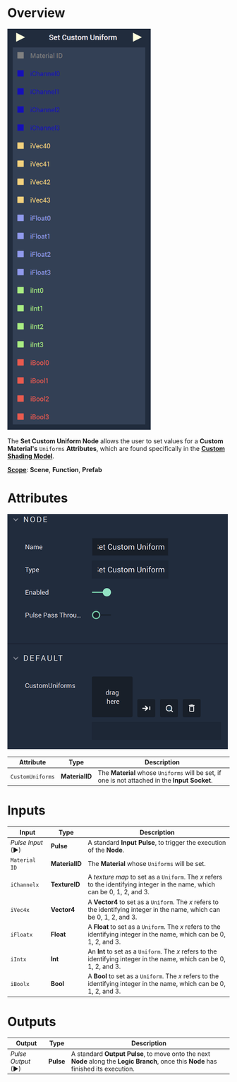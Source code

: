 # Overview

![The Set Custom Uniform Node.](../../../.gitbook/assets/setcustomuniform.png)

The **Set Custom Uniform Node** allows the user to set values for a **Custom Material's** `Uniforms` **Attributes**, which are found specifically in the [**Custom Shading Model**](../../../modules/material-editor/customshadingmodel.md).

[**Scope**](../../overview.md#scopes): **Scene**, **Function**, **Prefab**

# Attributes

![The Set Custom Uniform Node Attributes](../../../.gitbook/assets/setcustomuniformsatts.png)

|Attribute|Type|Description|
|---|---|---|
|`CustomUniforms`|**MaterialID**|The **Material** whose `Uniforms` will be set, if one is not attached in the **Input Socket**.|

# Inputs

|Input|Type|Description|
|---|---|---|
|*Pulse Input* (►)|**Pulse**|A standard **Input Pulse**, to trigger the execution of the **Node**.|
|`Material ID`|**MaterialID**|The **Material** whose `Uniforms` will be set.|
|`iChannelx`|**TextureID**|A *texture map* to set as a `Uniform`. The *x* refers to the identifying integer in the name, which can be 0, 1, 2, and 3.|
|`iVec4x`|**Vector4**|A **Vector4** to set as a `Uniform`. The *x* refers to the identifying integer in the name, which can be 0, 1, 2, and 3.|
|`iFloatx`|**Float**|A **Float** to set as a `Uniform`. The *x* refers to the identifying integer in the name, which can be 0, 1, 2, and 3.|
|`iIntx`|**Int**|An **Int** to set as a `Uniform`. The *x* refers to the identifying integer in the name, which can be 0, 1, 2, and 3.|
|`iBoolx`|**Bool**|A **Bool** to set as a `Uniform`. The *x* refers to the identifying integer in the name, which can be 0, 1, 2, and 3.|

# Outputs

|Output|Type|Description|
|---|---|---|
|*Pulse Output* (►)|**Pulse**|A standard **Output Pulse**, to move onto the next **Node** along the **Logic Branch**, once this **Node** has finished its execution.|




